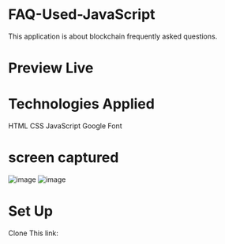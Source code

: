 # FAQ-Used-JavaScript
This application is about blockchain frequently asked questions. 
# Preview Live


# Technologies Applied
HTML
CSS
JavaScript
Google Font

# screen captured
![image](https://github.com/Abdirizak264/FAQ-Used-JavaScript/assets/115321486/ea59d0e5-9a21-4aaf-916b-506d0d64dbde)
![image](https://github.com/Abdirizak264/FAQ-Used-JavaScript/assets/115321486/1b27bef8-3b61-4106-90ab-ae7b9c63d207)

# Set Up
Clone This link: 


